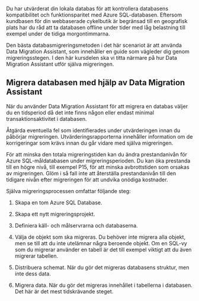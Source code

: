 Du har utvärderat din lokala databas för att kontrollera databasens kompatibilitet och funktionsparitet med Azure SQL-databasen. Eftersom kundbasen för din webbaserade cykelbutik är begränsad till en geografisk plats har du råd att ta databasen offline under tider med låg belastning till exempel under de tidiga morgontimmarna.

Den bästa databasmigreringsmetoden i det här scenariot är att använda Data Migration Assistant, som innehåller en guide som vägleder dig genom migreringsstegen. I den här kursdelen ska vi titta närmare på hur Data Migration Assistant utför själva migreringen.

## <a name="migrate-the-database-using-data-migration-assistant"></a>Migrera databasen med hjälp av Data Migration Assistant

När du använder Data Migration Assistant för att migrera en databas väljer du en tidsperiod då det inte finns någon eller endast minimal transaktionsaktivitet i databasen.

Åtgärda eventuella fel som identifierades under utvärderingen innan du påbörjar migreringen. Utvärderingsrapporterna innehåller information om de korrigeringar som krävs innan du går vidare med själva migreringen.

För att minska den totala migreringstiden kan du ändra prestandanivån för Azure SQL-måldatabasen under migreringsperioden. Du kan öka prestanda till en högre nivå, till exempel P15, för att minska avbrottstiden som orsakas av migreringen. Glöm i så fall inte att återställa prestandanivån till den tidigare nivån efter migreringen för att undvika onödiga kostnader.

Själva migreringsprocessen omfattar följande steg:

1. Skapa en tom Azure SQL Database.

1. Skapa ett nytt migreringsprojekt.

1. Definiera käll- och målservrarna och databaserna.

1. Välja de objekt som ska migreras. Du behöver inte migrera alla objekt, men se till att du inte utelämnar några beroende objekt. Om en SQL-vy som du migrerar använder en tabell är det till exempel viktigt att du även migrerar tabellen.

1. Distribuera schemat. När du gör det migreras databasens struktur, men inte dess data.

1. Migrera data. När du gör det migreras innehållet i tabellerna i databasen. Det här är det mest tidskrävande steget.
